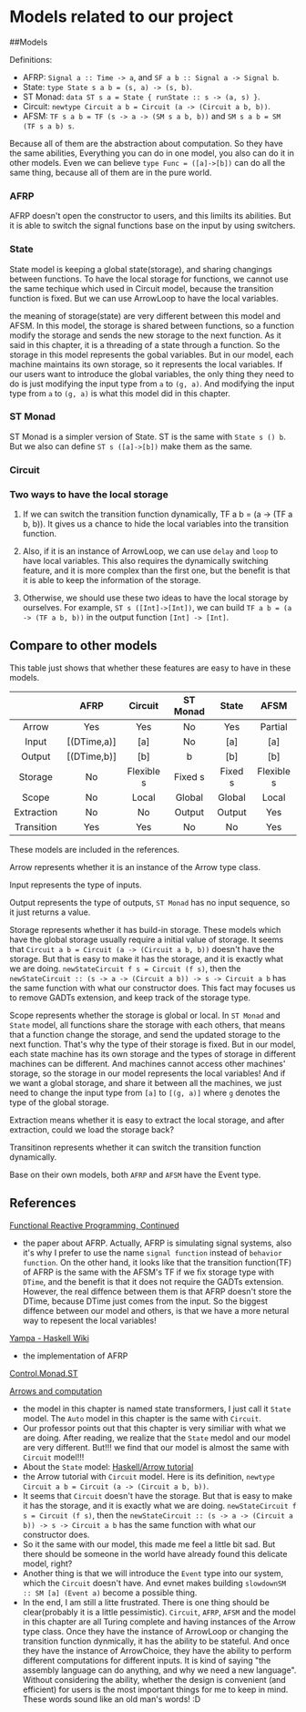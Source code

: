 # Models related to our project

##Models

Definitions:
  * AFRP: `Signal a :: Time -> a`, and `SF a b :: Signal a -> Signal b`.
  * State: `type State s a b = (s, a) -> (s, b)`.
  * ST Monad: `data ST s a = State { runState :: s -> (a, s) }`.
  * Circuit: `newtype Circuit a b = Circuit (a -> (Circuit a b, b))`.
  * AFSM: `TF s a b = TF (s -> a -> (SM s a b, b))` and `SM s a b = SM (TF s a b) s`.

Because all of them are the abstraction about computation. So they have the same abilities, Everything you can do in one model, you also can do it in other models. Even we can believe `type Func = ([a]->[b])` can do all the same thing, because all of them are in the pure world.

### AFRP

AFRP doesn't open the constructor to users, and this limilts its abilities. But it is able to switch the signal functions base on the input by using switchers.

### State

State model is keeping a global state(storage), and sharing changings between functions. To have the local storage for functions, we cannot use the same techique which used in Circuit model, because the transition function is fixed. But we can use ArrowLoop to have the local variables.

the meaning of storage(state) are very different between this model and AFSM. In this model, the storage is shared between functions, so a function modify the storage and sends the new storage to the next function. As it said in this chapter, it is a threading of a state through a function. So the storage in this model represents the gobal variables. But in our model, each machine maintains its own storage, so it represents the local variables. If our users want to introduce the global variables, the only thing they need to do is just modifying the input type from `a` to `(g, a)`. And modifying the input type from `a` to `(g, a)` is what this model did in this chapter.


### ST Monad

ST Monad is a simpler version of State. ST is the same with `State s () b`. But we also can define `ST s ([a]->[b])` make them as the same.

### Circuit

### Two ways to have the local storage

1. If we can switch the transition function dynamically, TF a b = (a -> (TF a b, b)). It gives us a chance to hide the local variables into the transition function.

2. Also, if it is an instance of ArrowLoop, we can use `delay` and `loop` to have local variables. This also requires the dynamically switching feature, and it is more complex than the first one, but the benefit is that it is able to keep the information of the storage.

3. Otherwise, we should use these two ideas to have the local storage by ourselves. For example, `ST s ([Int]->[Int])`, we can build `TF a b = (a -> (TF a b, b))` in the output function `[Int] -> [Int]`. 

## Compare to other models 

This table just shows that whether these features are easy to have in these models.

|            | AFRP        | Circuit    | ST Monad | State   | AFSM       |
|:----------:|:-----------:|:----------:|:--------:|:-------:|:----------:|
| Arrow      | Yes         | Yes        | No       | Yes     | Partial    |
| Input      | [(DTime,a)] | [a]        | No       | [a]     | [a]        |
| Output     | [(DTime,b)] | [b]        | b        | [b]     | [b]        |
| Storage    | No          | Flexible s | Fixed s  | Fixed s | Flexible s |
| Scope      | No          | Local      | Global   | Global  | Local      |
| Extraction | No          | No         | Output   | Output  | Yes        | 
| Transition | Yes         | Yes        | No       | No      | Yes        |

These models are included in the references.

Arrow represents whether it is an instance of the Arrow type class.

Input represents the type of inputs.

Output represents the type of outputs, `ST Monad` has no input sequence, so it just returns a value.

Storage represents whether it has build-in storage. These models which have the global storage usually require a initial value of storage. It seems that `Circuit a b = Circuit (a -> (Circuit a b, b))` doesn't have the storage. But that is easy to make it has the storage, and it is exactly what we are doing. `newStateCircuit f s = Circuit (f s)`, then the `newStateCircuit :: (s -> a -> (Circuit a b)) -> s -> Circuit a b` has the same function with what our constructor does. This fact may focuses us to remove GADTs extension, and keep track of the storage type.

Scope represents whether the storage is global or local. In `ST Monad` and `State` model, all functions share the storage with each others, that means that a function change the storage, and send the updated storage to the next function. That's why the type of their storage is fixed. But in our model, each state machine has its own storage and the types of storage in different machines can be different. And machines cannot access other machines' storage, so the storage in our model represents the local variables! And if we want a global storage, and share it between all the machines, we just need to change the input type from `[a]` to `[(g, a)]` where `g` denotes the type of the global storage.

Extraction means whether it is easy to extract the local storage, and after extraction, could we load the storage back?

Transitinon represents whether it can switch the transition function dynamically.

Base on their own models, both `AFRP` and `AFSM` have the Event type.

## References
[Functional Reactive Programming, Continued](http://haskell.cs.yale.edu/wp-content/uploads/2011/02/workshop-02.pdf)
  * the paper about AFRP. Actually, AFRP is simulating signal systems, also it's why I prefer to use the name `signal function` instead of `behavior function`. On the other hand, it looks like that the transition function(TF) of AFRP is the same with the AFSM's TF if we fix storage type with `DTime`, and the benefit is that it does not require the GADTs extension. However, the real diffence between them is that AFRP doesn't store the DTime, because DTime just comes from the input. So the biggest diffence between our model and others, is that we have a more netural way to repesent the local variables!

[Yampa - Haskell Wiki](https://wiki.haskell.org/Yampa)
  * the implementation of AFRP

[Control.Monad.ST](https://hackage.haskell.org/package/base-4.8.2.0/docs/Control-Monad-ST.html)

[Arrows and computation](http://ipaper.googlecode.com/git-history/243b02cb56424d9e3931361122c5aa1c4bdcbbbd/Arrow/arrows-fop.pdf)
  * the model in this chapter is named state transformers, I just call it `State` model.  The `Auto` model in this chapter is the same with `Circuit`.
  * Our professor points out that this chapter is very similiar with what we are doing. After reading, we realize that the `State` medol and our model are very different. But!!! we find that our model is almost the same with `Circuit` model!!!
  * About the `State` model: 
[Haskell/Arrow tutorial](https://en.wikibooks.org/wiki/Haskell/Arrow_tutorial)
  * the Arrow tutorial with `Circuit` model. Here is its definition, `newtype Circuit a b = Circuit (a -> (Circuit a b, b))`. 
  * It seems that `Circuit` doesn't have the storage. But that is easy to make it has the storage, and it is exactly what we are doing. `newStateCircuit f s = Circuit (f s)`, then the `newStateCircuit :: (s -> a -> (Circuit a b)) -> s -> Circuit a b` has the same function with what our constructor does.
  * So it the same with our model, this made me feel a little bit sad. But there should be someone in the world have already found this delicate model, right?
  * Another thing is that we will introduce the `Event` type into our system, which the `Circuit` doesn't have. And evnet makes building `slowdownSM :: SM [a] (Event a)` become a possible thing.
  * In the end, I am still a litte frustrated. There is one thing should be clear(probably it is a little pessimistic). `Circuit`, `AFRP`, `AFSM` and the model in this chapter are all Turing complete and having instances of the Arrow type class. Once they have the instance of ArrowLoop or changing the transition function dynmically, it has the ability to be stateful. And once they have the instance of ArrowChoice, they have the ability to perform different computations for different inputs. It is kind of saying "the assembly language can do anything, and why we need a new language". Without considering the ability, whether the design is convenient (and efficient) for users is the most important things for me to keep in mind. These words sound like an old man's words! :D

